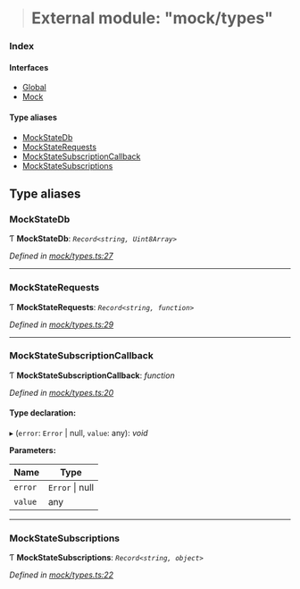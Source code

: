 > # External module: "mock/types"

### Index

#### Interfaces

* [Global](../interfaces/_mock_types_.global.md)
* [Mock](../interfaces/_mock_types_.mock.md)

#### Type aliases

* [MockStateDb](_mock_types_.md#mockstatedb)
* [MockStateRequests](_mock_types_.md#mockstaterequests)
* [MockStateSubscriptionCallback](_mock_types_.md#mockstatesubscriptioncallback)
* [MockStateSubscriptions](_mock_types_.md#mockstatesubscriptions)

## Type aliases

###  MockStateDb

Ƭ **MockStateDb**: *`Record<string, Uint8Array>`*

*Defined in [mock/types.ts:27](https://github.com/polkadot-js/api/blob/4bdbacb/packages/rpc-provider/src/mock/types.ts#L27)*

___

###  MockStateRequests

Ƭ **MockStateRequests**: *`Record<string, function>`*

*Defined in [mock/types.ts:29](https://github.com/polkadot-js/api/blob/4bdbacb/packages/rpc-provider/src/mock/types.ts#L29)*

___

###  MockStateSubscriptionCallback

Ƭ **MockStateSubscriptionCallback**: *function*

*Defined in [mock/types.ts:20](https://github.com/polkadot-js/api/blob/4bdbacb/packages/rpc-provider/src/mock/types.ts#L20)*

#### Type declaration:

▸ (`error`: `Error` | null, `value`: any): *void*

**Parameters:**

Name | Type |
------ | ------ |
`error` | `Error` \| null |
`value` | any |

___

###  MockStateSubscriptions

Ƭ **MockStateSubscriptions**: *`Record<string, object>`*

*Defined in [mock/types.ts:22](https://github.com/polkadot-js/api/blob/4bdbacb/packages/rpc-provider/src/mock/types.ts#L22)*